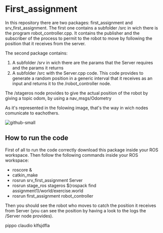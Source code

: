 
# First_assignment

In this repository there are two packages: first_assignment and srv_first_assignment.
The first one contains a subfolder /src in wich there is the program robot_controller.cpp. It contains the publisher and the subscriber of the process to permit to the robot to move by following the position that it receives from the server.

The second package contains:

1) A subfolder /srv in wich there are the params that the Server requires and the params it returns
2) A subfolder /src with the Server.cpp code. This code provides to generate a random position in a generic interval that it receives as an input and returns it to the /robot_controller node.

The /stageros node provides to give the actual position of the robot by giving a topic odom, by using a nav_msgs/Odometry


As it's represented in the folowing image, that's the way in wich nodes comunicate to eachothers.

![github-small](https://user-images.githubusercontent.com/48511957/101025417-74aaf380-356d-11eb-8549-9952303d6bf4.png)

## How to run the code

First of all to run the code correctly download this package inside your ROS workspace. Then follow the following commands inside your ROS workspace:

* roscore &
* catkin_make
* rosrun srv_first_assignment Server
* rosrun stage_ros stageros $(rospack find assignment1)/world/exercise.world
* rosrun first_assignment robot_controller

Then you should see the robot who moves to catch the position it receives from Server (you can see the position by having a look to the logs the /Server node provides).

pippo claudio klfsjdfla




